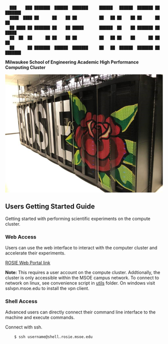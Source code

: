 ```
  ███    ███ ███████  ██████  ███████     ██████   ██████  ███████ ██ ███████ 
  ████  ████ ██      ██    ██ ██          ██   ██ ██    ██ ██      ██ ██      
  ██ ████ ██ ███████ ██    ██ █████       ██████  ██    ██ ███████ ██ █████ 
  ██  ██  ██      ██ ██    ██ ██          ██   ██ ██    ██      ██ ██ ██    
  ██      ██ ███████  ██████  ███████     ██   ██  ██████  ███████ ██ ███████
```
**Milwaukee School  of Engineering Academic High Performance Computing Cluster**

![ROSIE Supercomputer](/ROSIE.jpg)

## Users Getting Started Guide

Getting started with performing scientific experiments on the compute cluster.

### Web Access

Users can use the web interface to interact with the computer cluster and accelerate their experiments.

[ROSIE Web Portal link](http://ood.rosie.msoe.edu)

**Note:** This requires a user account on the compute cluster. Addtionally, the cluster is only accessible within the MSOE campus network. To connect to network on linux, see convenience script in [utils](/utils) folder. On windows visit sslvpn.msoe.edu to install the vpn client.

### Shell Access

Advanced users can directly connect their command line interface to the machine and execute commands. 

Connect with ssh.

```
    $ ssh username@shell.rosie.msoe.edu
```
